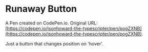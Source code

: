 # Runaway Button

A Pen created on CodePen.io. Original URL: [https://codepen.io/jsonhoward-the-typescripter/pen/pogZXNB](https://codepen.io/jsonhoward-the-typescripter/pen/pogZXNB).

Just a button that changes position on 'hover'.